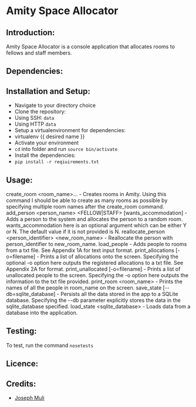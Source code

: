 

# Amity Space Allocator

## Introduction:
Amity Space Allocator is a console application that allocates rooms to fellows and staff members.

## Dependencies:

## Installation and Setup:

* Navigate to your directory choice
* Clone the repository:
 * Using SSH: ``` data ```
 * Using HTTP ``` data ```
* Setup a virtualenvironment for dependencies:
 * virtualenv {{ desired name }}
* Activate your environment
 * ``` cd ``` into folder and run ``` source bin/activate ```
* Install the dependencies:
 * ``` pip install -r reqiuirements.txt ```

## Usage:
create_room <room_name>... - Creates rooms in Amity. Using this command I should be able to create as many rooms as possible by specifying multiple room names after the create_room command.
add_person <person_name> <FELLOW|STAFF> [wants_accommodation] - Adds a person to the system and allocates the person to a random room. wants_accommodation here is an optional argument which can be either Y or N. The default value if it is not provided is N.
reallocate_person <person_identifier> <new_room_name> - Reallocate the person with person_identifier to new_room_name.
load_people - Adds people to rooms from a txt file. See Appendix 1A for text input format.
print_allocations [-o=filename]  - Prints a list of allocations onto the screen. Specifying the optional -o option here outputs the registered allocations to a txt file. See Appendix 2A for format.
print_unallocated [-o=filename] - Prints a list of unallocated people to the screen. Specifying the -o option here outputs the information to the txt file provided.
print_room <room_name> - Prints  the names of all the people in room_name on the screen.
save_state [--db=sqlite_database] - Persists all the data stored in the app to a SQLite database. Specifying the --db parameter explicitly stores the data in the sqlite_database specified.
load_state <sqlite_database> - Loads data from a database into the application.

## Testing:
To test, run the command ``` nosetests ```

## Licence:

## Credits:
* [Joseph Muli](github.com/andela-jmuli)
